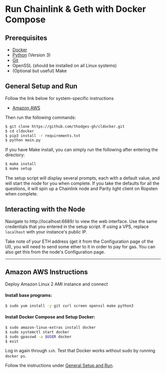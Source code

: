 # Run Chainlink & Geth with Docker Compose

## Prerequisites

- [Docker](https://docs.docker.com/install/#supported-platforms)
- [Python](https://www.python.org/downloads/) (Version 3)
- [Git](https://git-scm.com/downloads)
- OpenSSL (should be installed on all Linux systems)
- (Optional but useful) Make

## General Setup and Run

Follow the link below for system-specific instructions
- [Amazon AWS](#amazon-aws-instructions)

Then run the following commands:

```bash
$ git clone https://github.com/thodges-gh/cldocker.git
$ cd cldocker
$ pip3 install -r requirements.txt
$ python main.py
```

If you have Make install, you can simply run the following after entering the directory:

```bash
$ make install
$ make setup
```

The setup script will display several prompts, each with a default value, and will start the node for you when complete. If you take the defaults for all the questions, it will spin up a Chainlink node and Parity light client on Ropsten when complete.

## Interacting with the Node

Navigate to http://localhost:6689/ to view the web interface. Use the same credentials that you entered in the setup script. If using a VPS, replace `localhost` with your instance's public IP.

Take note of your ETH address (get it from the Configuration page of the UI), you will need to send some ether to it in order to pay for gas. You can also get this from the node's Configuration page.

---

## Amazon AWS Instructions

Deploy Amazon Linux 2 AMI instance and connect

#### Install base programs:

```bash
$ sudo yum install -y git curl screen openssl make python3
```

#### Install Docker Compose and Setup Docker:

```bash
$ sudo amazon-linux-extras install docker
$ sudo systemctl start docker
$ sudo gpasswd -a $USER docker
$ exit
```

Log in again through `ssh`. Test that Docker works without sudo by running `docker ps`.

Follow the instructions under [General Setup and Run](#general-setup-and-run).